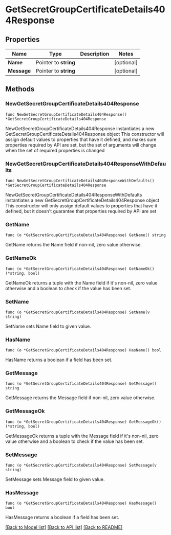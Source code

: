 # GetSecretGroupCertificateDetails404Response

## Properties

Name | Type | Description | Notes
------------ | ------------- | ------------- | -------------
**Name** | Pointer to **string** |  | [optional] 
**Message** | Pointer to **string** |  | [optional] 

## Methods

### NewGetSecretGroupCertificateDetails404Response

`func NewGetSecretGroupCertificateDetails404Response() *GetSecretGroupCertificateDetails404Response`

NewGetSecretGroupCertificateDetails404Response instantiates a new GetSecretGroupCertificateDetails404Response object
This constructor will assign default values to properties that have it defined,
and makes sure properties required by API are set, but the set of arguments
will change when the set of required properties is changed

### NewGetSecretGroupCertificateDetails404ResponseWithDefaults

`func NewGetSecretGroupCertificateDetails404ResponseWithDefaults() *GetSecretGroupCertificateDetails404Response`

NewGetSecretGroupCertificateDetails404ResponseWithDefaults instantiates a new GetSecretGroupCertificateDetails404Response object
This constructor will only assign default values to properties that have it defined,
but it doesn't guarantee that properties required by API are set

### GetName

`func (o *GetSecretGroupCertificateDetails404Response) GetName() string`

GetName returns the Name field if non-nil, zero value otherwise.

### GetNameOk

`func (o *GetSecretGroupCertificateDetails404Response) GetNameOk() (*string, bool)`

GetNameOk returns a tuple with the Name field if it's non-nil, zero value otherwise
and a boolean to check if the value has been set.

### SetName

`func (o *GetSecretGroupCertificateDetails404Response) SetName(v string)`

SetName sets Name field to given value.

### HasName

`func (o *GetSecretGroupCertificateDetails404Response) HasName() bool`

HasName returns a boolean if a field has been set.

### GetMessage

`func (o *GetSecretGroupCertificateDetails404Response) GetMessage() string`

GetMessage returns the Message field if non-nil, zero value otherwise.

### GetMessageOk

`func (o *GetSecretGroupCertificateDetails404Response) GetMessageOk() (*string, bool)`

GetMessageOk returns a tuple with the Message field if it's non-nil, zero value otherwise
and a boolean to check if the value has been set.

### SetMessage

`func (o *GetSecretGroupCertificateDetails404Response) SetMessage(v string)`

SetMessage sets Message field to given value.

### HasMessage

`func (o *GetSecretGroupCertificateDetails404Response) HasMessage() bool`

HasMessage returns a boolean if a field has been set.


[[Back to Model list]](../README.md#documentation-for-models) [[Back to API list]](../README.md#documentation-for-api-endpoints) [[Back to README]](../README.md)


